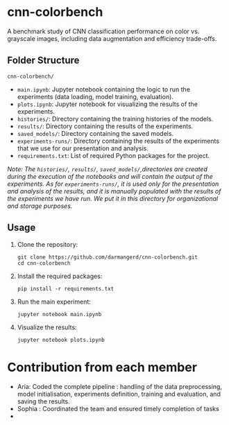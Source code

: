 # cnn-colorbench
A benchmark study of CNN classification performance on color vs. grayscale images, including data augmentation and efficiency trade-offs.


## Folder Structure
`cnn-colorbench/`
- `main.ipynb`: Jupyter notebook containing the logic to run the experiments (data loading, model training, evaluation).
- `plots.ipynb`: Jupyter notebook for visualizing the results of the experiments.
- `histories/`: Directory containing the training histories of the models.
- `results/`: Directory containing the results of the experiments.
- `saved_models/`: Directory containing the saved models.
- `experiments-runs/`: Directory containing the results of the experiments that we use for our presentation and analysis.
- `requirements.txt`: List of required Python packages for the project.

*Note: The `histories/`, `results/`, `saved_models/`,directories are created during the execution of the notebooks and will contain the output of the experiments. As for `experiments-runs/`, it is used only for the presentation and analysis of the results, and it is manually populated with the results of the experiments we have run. We put it in this directory for organizational and storage purposes.*


## Usage
1. Clone the repository:
   ```
   git clone https://github.com/darmangerd/cnn-colorbench.git
   cd cnn-colorbench
   ```

2. Install the required packages:
   ```
   pip install -r requirements.txt
   ```

3. Run the main experiment:
   ```
   jupyter notebook main.ipynb
   ```

4. Visualize the results:
   ```
   jupyter notebook plots.ipynb
   ```


# Contribution from each member
- Aria: Coded the complete pipeline : handling of the data preprocessing, model initialisation, experiments definition, training and evaluation, and saving the results.
- Sophia : Coordinated the team and ensured timely completion of tasks
- 